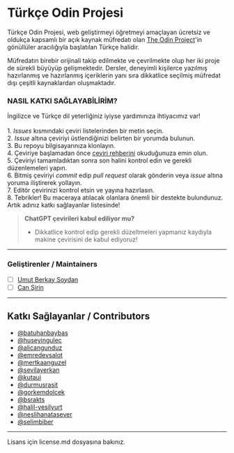 # Türkçe Odin Projesi
Türkçe Odin Projesi, web geliştirmeyi öğretmeyi amaçlayan ücretsiz ve oldukça kapsamlı bir açık kaynak müfredatı olan [The Odin Project](https://www.theodinproject.com/)'in gönüllüler aracılığıyla başlatılan Türkçe halidir.

Müfredatın birebir orijinali takip edilmekte ve çevrilmekte olup her iki proje de sürekli büyüyüp gelişmektedir. Dersler, deneyimli kişilerce yazılmış hazırlanmış ve hazırlanmış içeriklerin yanı sıra dikkatlice seçilmiş müfredat dışı çeşitli kaynaklardan oluşmaktadır.     

### NASIL KATKI SAĞLAYABİLİRİM? 
İngilizce ve Türkçe dil yeterliğiniz iyiyse yardımınıza ihtiyacımız var! <br/> <br/>
	1. _Issues_ kısmındaki çeviri listelerinden bir metin seçin. <br/>
	2. _Issue_ altına çeviriyi üstlendiğinizi belirten bir yorumda bulunun. <br/>
	3. Bu repoyu bilgisayarınıza klonlayın. <br/>
	4. Çeviriye başlamadan önce [çeviri rehberini](https://github.com/kamp-us/turkce-odin-project/issues/28) okuduğunuza emin olun.<br/> 
	5. Çeviriyi tamamladıktan sonra son halini kontrol edin ve gerekli düzenlemeleri yapın. <br/>
	6. Bitmiş çeviriyi _commit_ edip _pull request_ olarak gönderin veya _issue_ altına yoruma iliştirerek yollayın. <br/>
	7. Editör çevirinizi kontrol etsin ve yayına hazırlasın. <br/>
	8. Tebrikler! Bu maceraya atılacak olanlara önemli bir destekte bulundunuz. Artık adınız katkı sağlayanlar listesinde! <br/>
	


> **ChatGPT çevirileri kabul ediliyor mu?**
> 	 - Dikkatlice kontrol edip gerekli düzeltmeleri yapmanız kaydıyla makine çevirisini de kabul ediyoruz!


---


### Geliştirenler / Maintainers

- [ ] [Umut Berkay Soydan](https://github.com/ubsoydan) <br/>
- [ ] [Can Şirin](https://github.com/cansirin)

---

## Katkı Sağlayanlar / Contributors
- [@batuhanbaybas](https://www.github.com/batuhanbaybas)
- [@huseyingulec](https://www.github.com/huseyingulec)
- [@alicangunduz](https://www.github.com/alicangunduz)
- [@emredevsalot](https://www.github.com/emredevsalot)
- [@mertkaanguzel](https://www.github.com/mertkaanguzel)
- [@sevilayerkan](https://www.github.com/sevilayerkan)
- [@kutaui](https://www.github.com/kutaui)
- [@durmusrasit](https://www.github.com/durmusrasit)
- [@gorkemdolcek](https://www.github.com/gorkemdolcek)
- [@bsrakts](https://www.github.com/bsrakts)
- [@halil-yesilyurt](https://www.github.com/halil-yesilyurt)
- [@neslihanatasever](https://www.github.com/neslihanatasever)
- [@selimbiber](https://github.com/selimbiber)

---
Lisans için license.md dosyasına bakınız.
